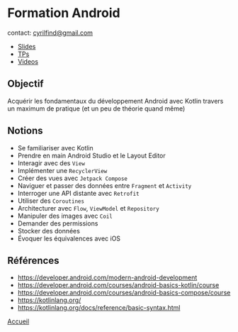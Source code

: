 # Formation Android

contact: <cyrilfind@gmail.com>

- [Slides](slides/)
- [TPs](codelabs/)
- [Videos](videos/)

## Objectif

Acquérir les fondamentaux du développement Android avec Kotlin travers un maximum de pratique (et un peu de théorie quand même)

## Notions

- Se familiariser avec Kotlin
- Prendre en main Android Studio et le Layout Editor
- Interagir avec des `View`
- Implémenter une `RecyclerView`
- Créer des vues avec `Jetpack Compose`
- Naviguer et passer des données entre `Fragment` et `Activity`
- Interroger une API distante avec `Retrofit`
- Utiliser des `Coroutines`
- Architecturer avec `Flow`, `ViewModel` et `Repository`
- Manipuler des images avec `Coil`
- Demander des permissions
- Stocker des données
- Évoquer les équivalences avec iOS

## Références

- <https://developer.android.com/modern-android-development>
- <https://developer.android.com/courses/android-basics-kotlin/course>
- <https://developer.android.com/courses/android-basics-compose/course>
- <https://kotlinlang.org/>
- <https://kotlinlang.org/docs/reference/basic-syntax.html>

[Accueil](../)
